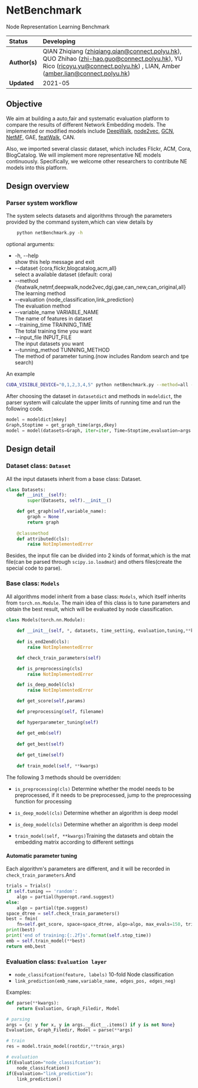 # NetBenchmark
Node Representation Learning Benchmark


| Status        | Developing      |
:-------------- |:---------------------------------------------------- |
| **Author(s)** | QIAN Zhiqiang (zhiqiang.qian@connect.polyu.hk), QUO Zhihao (zhi-hao.guo@connect.polyu.hk), YU Rico (ricoyu.yu@connect.polyu.hk) , LIAN, Amber (amber.lian@connect.polyu.hk) |
| **Updated**   | 2021-05                                           |


## Objective

We aim at building a auto,fair and systematic evaluation platform to compare the results of different Network Embedding models. 
The implemented or modified models include [DeepWalk](https://github.com/phanein/deepwalk),  [node2vec](https://github.com/aditya-grover/node2vec), 
[GCN](https://github.com/tkipf/gcn), [NetMF](https://github.com/xptree/NetMF), GAE, [featWalk](https://github.com/xhuang31/FeatWalk_AAAI19), CAN.

Also, we imported several classic dataset, which includes Flickr, ACM, Cora, BlogCatalog.
We will implement more representative NE models continuously. 
Specifically, we welcome other researchers to contribute NE models into this platform.


## Design overview

### Parser system workflow

The system selects datasets and algorithms through the parameters provided by the command system,which can view details by
```bash
    python netBenchmark.py -h
```
optional arguments:

- -h, --help           
  show this help message and exit
-  --dataset {cora,flickr,blogcatalog,acm,all}      
   select a available dataset (default: cora)
-  --method {featwalk,netmf,deepwalk,node2vec,dgi,gae,can_new,can_original,all}         
   The learning method
-  --evaluation {node_classification,link_prediction}       
   The evaluation method
-  --variable_name VARIABLE_NAME        
   The name of features in dataset
-  --training_time TRAINING_TIME        
   The total training time you want
-  --input_file INPUT_FILE      
   The input datasets you want
-  --tunning_method TUNNING_METHOD      
   The method of parameter tuning.(now includes Random search and tpe search)

An example
```bash
CUDA_VISIBLE_DEVICE="0,1,2,3,4,5" python netBenchmark.py --method=all --dataset=all --cuda_device=1 
```
After choosing the dataset in `datasetdict` and methods in `modeldict`, the parser system will calculate the upper limits of running time and run the following code.

```python
model = modeldict[mkey]
Graph,Stoptime = get_graph_time(args,dkey)
model = model(datasets=Graph, iter=iter, Time=Stoptime,evaluation=args.evaluation,tuning=args.tunning_method,cuda=args.cuda_device)
```

## Design detail
### Dataset class: `Dataset`

All the input datasets inherit from a base class: Dataset.

```python
class Datasets:
    def __init__(self):
        super(Datasets, self).__init__()

    def get_graph(self,variable_name):
        graph = None
        return graph
    
    @classmethod
    def attributed(cls):
        raise NotImplementedError
```
Besides, the input file can be divided into 2 kinds of format,which is the mat file(can be parsed through `scipy.io.loadmat`) and others files(create the special code to parse).

### Base class: `Models`
All algorithms model inherit from a base class: `Models`, which itself inherits from `torch.nn.Module`.
The main idea of this class is to tune parameters and obtain the best result, which will be evaluated by node classification.

```python
class Models(torch.nn.Module):
    
    def __init__(self, *, datasets, time_setting, evaluation,tuning,**kwargs):
       
    def is_end2end(cls):
        raise NotImplementedError

    def check_train_parameters(self)

    def is_preprocessing(cls)
        raise NotImplementedError

    def is_deep_model(cls)
        raise NotImplementedError

    def get_score(self,params)

    def preprocessing(self, filename)

    def hyperparameter_tuning(self)

    def get_emb(self)
        
    def get_best(self)
        
    def get_time(self)
    
    def train_model(self, **kwargs)
```
The following 3 methods should be overridden:

- `is_preprocessing(cls)` Determine whether the model needs to be preprocessed, if it needs to be preprocessed, jump to the preprocessing function for processing

- `is_deep_model(cls)` Determine whether an algorithm is deep model

- `is_deep_model(cls)` Determine whether an algorithm is deep model

- `train_model(self, **kwargs)`Training the datasets and obtain the embedding matrix according to different settings

#### Automatic parameter tuning
Each algorithm's parameters are different, and it will be recorded in `check_train_parameters`.And
```python
trials = Trials()
if self.tuning == 'random':
    algo = partial(hyperopt.rand.suggest)
else:
    algo = partial(tpe.suggest)
space_dtree = self.check_train_parameters()
best = fmin(
    fn=self.get_score, space=space_dtree, algo=algo, max_evals=150, trials=trials, timeout=self.stop_time)
print(best)
print('end of training:{:.2f}s'.format(self.stop_time))
emb = self.train_model(**best)
return emb,best
```

### Evaluation class: `Evaluation layer`

- `node_classifcation(feature, labels)` 10-fold Node classification
- `link_prediction(emb_name,variable_name, edges_pos, edges_neg)`

Examples:
```python
def parse(**kwargs):
    return Evaluation, Graph_Filedir, Model

# parsing
args = {x: y for x, y in args.__dict__.items() if y is not None}
Evaluation, Graph_Filedir, Model = parse(**args)

# train
res = model.train_model(rootdir,**train_args)

# evaluation
if(Evaluation="node_classifcation"):
    node_classifcation()
if(Evaluation="link_prediction"):
    link_prediction()
```